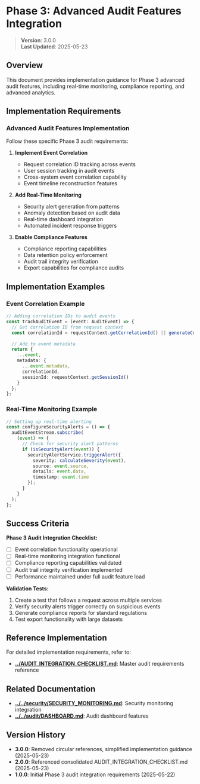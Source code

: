 
# Phase 3: Advanced Audit Features Integration

> **Version**: 3.0.0  
> **Last Updated**: 2025-05-23

## Overview

This document provides implementation guidance for Phase 3 advanced audit features, including real-time monitoring, compliance reporting, and advanced analytics.

## Implementation Requirements

### Advanced Audit Features Implementation

Follow these specific Phase 3 audit requirements:

1. **Implement Event Correlation**
   - Request correlation ID tracking across events
   - User session tracking in audit events
   - Cross-system event correlation capability
   - Event timeline reconstruction features

2. **Add Real-Time Monitoring**
   - Security alert generation from patterns
   - Anomaly detection based on audit data
   - Real-time dashboard integration
   - Automated incident response triggers

3. **Enable Compliance Features**
   - Compliance reporting capabilities
   - Data retention policy enforcement
   - Audit trail integrity verification
   - Export capabilities for compliance audits

## Implementation Examples

### Event Correlation Example

```typescript
// Adding correlation IDs to audit events
const trackAuditEvent = (event: AuditEvent) => {
  // Get correlation ID from request context
  const correlationId = requestContext.getCorrelationId() || generateCorrelationId();
  
  // Add to event metadata
  return {
    ...event,
    metadata: {
      ...event.metadata,
      correlationId,
      sessionId: requestContext.getSessionId()
    }
  };
};
```

### Real-Time Monitoring Example

```typescript
// Setting up real-time alerting
const configureSecurityAlerts = () => {
  auditEventStream.subscribe(
    (event) => {
      // Check for security alert patterns
      if (isSecurityAlert(event)) {
        securityAlertService.triggerAlert({
          severity: calculateSeverity(event),
          source: event.source,
          details: event.data,
          timestamp: event.time
        });
      }
    }
  );
};
```

## Success Criteria

**Phase 3 Audit Integration Checklist:**

- [ ] Event correlation functionality operational
- [ ] Real-time monitoring integration functional
- [ ] Compliance reporting capabilities validated
- [ ] Audit trail integrity verification implemented
- [ ] Performance maintained under full audit feature load

**Validation Tests:**

1. Create a test that follows a request across multiple services
2. Verify security alerts trigger correctly on suspicious events
3. Generate compliance reports for standard regulations
4. Test export functionality with large datasets

## Reference Implementation

For detailed implementation requirements, refer to:

- **[../AUDIT_INTEGRATION_CHECKLIST.md](../AUDIT_INTEGRATION_CHECKLIST.md)**: Master audit requirements reference

## Related Documentation

- **[../../security/SECURITY_MONITORING.md](../../security/SECURITY_MONITORING.md)**: Security monitoring integration
- **[../../audit/DASHBOARD.md](../../audit/DASHBOARD.md)**: Audit dashboard features

## Version History

- **3.0.0**: Removed circular references, simplified implementation guidance (2025-05-23)
- **2.0.0**: Referenced consolidated AUDIT_INTEGRATION_CHECKLIST.md (2025-05-23)
- **1.0.0**: Initial Phase 3 audit integration requirements (2025-05-22)
